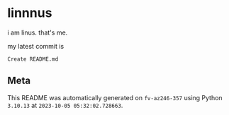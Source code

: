 # linnnus

i am linus. that's me.

my latest commit is

```
Create README.md
```

## Meta

This README was automatically generated on `fv-az246-357` using Python
`3.10.13` at `2023-10-05 05:32:02.728663`.
